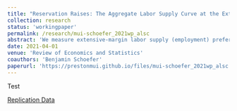 ```yaml
---
title: "Reservation Raises: The Aggregate Labor Supply Curve at the Extensive Margin"
collection: research
status: 'workingpaper'
permalink: /research/mui-schoefer_2021wp_alsc
abstract: 'We measure extensive-margin labor supply (employment) preferences in two representative surveys of the U.S. and German populations. We elicit reservation raises: the percent wage change that renders a given individual indifferent between employment and nonemployment. It is equal to her reservation wage divided by her actual, or potential, wage. The reservation raise distribution is the nonparametric aggregate labor supply curve. Locally, the curve exhibits large short-run elasticities above 3, consistent with business cycle evidence. For larger upward shifts, arc elasticities shrink towards 0.5, consistent with quasi-experimental evidence from tax holidays. Existing models fail to match this nonconstant, asymmetric curve. '
date: 2021-04-01
venue: 'Review of Economics and Statistics'
coauthors: 'Benjamin Schoefer'
paperurl: 'https://prestonmui.github.io/files/mui-schoefer_2021wp_alsc.pdf'
---
```

Test

[Replication Data](https://dataverse.harvard.edu/dataset.xhtml?persistentId=doi:10.7910/DVN/RKPFLB)